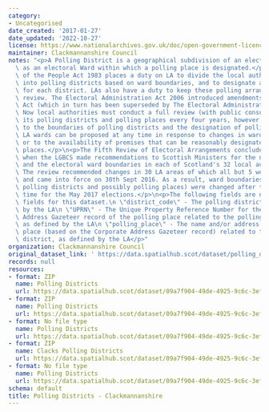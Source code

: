 ```yaml
---
category:
- Uncategorised
date_created: '2017-01-27'
date_updated: '2022-10-27'
license: https://www.nationalarchives.gov.uk/doc/open-government-licence/version/3/
maintainer: Clackmannanshire Council
notes: "<p>A Polling District is a geographical subdivision of an electoral area such\
  \ as an electoral Ward within which a polling place is designated.</p>\n<p>The Representation\
  \ of the People Act 1983 places a duty on LA to divide the local authority area\
  \ into polling districts based on ward boundaries, and to designate a polling place\
  \ for each district. LAs also have a duty to keep these polling arrangements under\
  \ review. The Electoral Administration Act 2006 introduced amendments to the 1983\
  \ Act (which in turn has been superseded by The Electoral Administration Act 2013).\
  \ Now local authorities must conduct a full review (with public consultation) of\
  \ its polling districts and polling places every four years, however adjustments\
  \ to the boundaries of polling districts and the designation of polling places within\
  \ LA wards can be proposed at any time in response to changes in ward boundaries\
  \ or to the availability of premises that can be reasonably designated as polling\
  \ places.</p>\n<p>The Fifth Review of Electoral Arrangements concluded in May 2016\
  \ when the LGBCS made recommendations to Scottish Ministers for the number of Councillors\
  \ and the electoral ward boundaries in each of Scotland's 32 local authorities.\
  \ The review recommended changes in 30 LA areas of which all but 5 were accepted\
  \ and came into force on 30th Sept 2016. As a result, ward boundaries (and therefore\
  \ polling districts and possibly polling places) were changed after this date in\
  \ time for the May 2017 elections.</p>\n<p>The following fields are now MANDATORY\
  \ fields for this dataset.\n \"district_code\" - The polling district code, as defined\
  \ by the LA\n \"UPRN\" - The Unique Property Reference Number for the Corporate\
  \ Address Gazeteer record of the polling place related to the polling district,\
  \ as defined by the LA\n \"polling_place\" - The name and/or address of the polling\
  \ place (based on the Corporate Address Gazeteer record) related to the polling\
  \ district, as defined by the LA</p>"
organization: Clackmannanshire Council
original_dataset_link: ' https://data.spatialhub.scot/dataset/polling_districts-cl'
records: null
resources:
- format: ZIP
  name: Polling Districts
  url: https://data.spatialhub.scot/dataset/09a7f904-49de-4925-9c6c-3ef19b810c4c/resource/0c24a778-40e5-4bb5-bfd3-6459d75063a0/download/pollingdistricts.zip
- format: ZIP
  name: Polling Districts
  url: https://data.spatialhub.scot/dataset/09a7f904-49de-4925-9c6c-3ef19b810c4c/resource/7a333e91-7b9f-4048-b3c1-dfdcd487fef1/download/pollingdistricts.zip
- format: No file type
  name: Polling Districts
  url: https://data.spatialhub.scot/dataset/09a7f904-49de-4925-9c6c-3ef19b810c4c/resource/3d1d20cc-a0a4-441a-a31b-c51c5bf2c533/download/polling-districts.gpkg
- format: ZIP
  name: Clacks Polling Districts
  url: https://data.spatialhub.scot/dataset/09a7f904-49de-4925-9c6c-3ef19b810c4c/resource/c08f8d83-932d-45e1-83e6-bad9355ef92f/download/polling-districts.zip
- format: No file type
  name: Polling Districts
  url: https://data.spatialhub.scot/dataset/09a7f904-49de-4925-9c6c-3ef19b810c4c/resource/a513bfcd-92d1-4537-9e5c-4cbfebe50b14/download/spatialhubpollingdistricts.gpkg
schema: default
title: Polling Districts - Clackmannanshire
---
```

